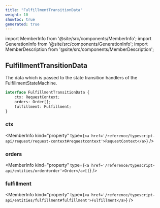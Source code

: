 ```yaml
---
title: "FulfillmentTransitionData"
weight: 10
showtoc: true
generated: true
---
```

<!-- This file was generated from the Vendure source. Do not modify. Instead, re-run the "docs:build" script -->
import MemberInfo from '@site/src/components/MemberInfo';
import GenerationInfo from '@site/src/components/GenerationInfo';
import MemberDescription from '@site/src/components/MemberDescription';


## FulfillmentTransitionData

<GenerationInfo sourceFile="packages/core/src/service/helpers/fulfillment-state-machine/fulfillment-state.ts" sourceLine="42" packageName="@vendure/core" />

The data which is passed to the state transition handlers of the FulfillmentStateMachine.

```ts title="Signature"
interface FulfillmentTransitionData {
    ctx: RequestContext;
    orders: Order[];
    fulfillment: Fulfillment;
}
```

<div className="members-wrapper">

### ctx

<MemberInfo kind="property" type={`<a href='/reference/typescript-api/request/request-context#requestcontext'>RequestContext</a>`}   />


### orders

<MemberInfo kind="property" type={`<a href='/reference/typescript-api/entities/order#order'>Order</a>[]`}   />


### fulfillment

<MemberInfo kind="property" type={`<a href='/reference/typescript-api/entities/fulfillment#fulfillment'>Fulfillment</a>`}   />




</div>
